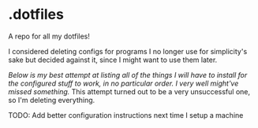 # .dotfiles
A repo for all my dotfiles!

I considered deleting configs for programs I no longer use for simplicity's sake but decided against it, since I might want to use them later.

_Below is my best attempt at listing all of the things I will have to install for the configured stuff to work, in no particular order. I very well might've missed something._
This attempt turned out to be a very unsuccessful one, so I'm deleting everything.

TODO: Add better configuration instructions next time I setup a machine
